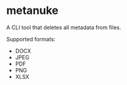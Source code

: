 # metanuke

A CLI tool that deletes all metadata from files.

Supported formats:
* DOCX
* JPEG
* PDF
* PNG
* XLSX

